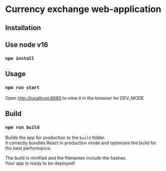 # Currency exchange web-application

## Installation

## Use node v16
### `npm install`

## Usage
### `npm run start`

Open [http://localhost:8080](http://localhost:8080) to view it in the browser for DEV_MODE

## Build
### `npm run build`

Builds the app for production to the `build` folder.<br />
It correctly bundles React in production mode and optimizes the build for the best performance.

The build is minified and the filenames include the hashes.<br />
Your app is ready to be deployed!